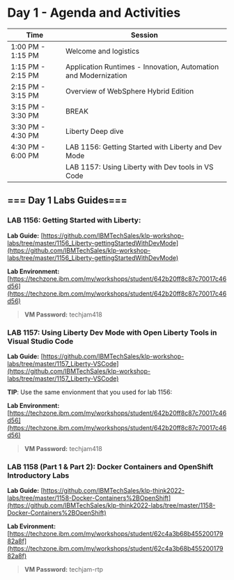 # Day 1 - Agenda and Activities


Time | Session 
--------------|----------
1:00 PM - 1:15 PM | Welcome and logistics
1:15 PM - 2:15 PM | Application Runtimes - Innovation, Automation and Modernization
2:15 PM - 3:15 PM | Overview of WebSphere Hybrid Edition
3:15 PM - 3:30 PM | BREAK
3:30 PM - 4:30 PM| Liberty Deep dive
4:30 PM - 6:00 PM | LAB 1156: Getting Started with Liberty and Dev Mode
                  | LAB 1157: Using Liberty with Dev tools in VS Code


## === Day 1 Labs Guides===


### LAB 1156: Getting Started with Liberty:

  **Lab Guide:** [https://github.com/IBMTechSales/klp-workshop-labs/tree/master/1156_Liberty-gettingStartedWithDevMode](https://github.com/IBMTechSales/klp-workshop-labs/tree/master/1156_Liberty-gettingStartedWithDevMode)

  **Lab Environment:**  [https://techzone.ibm.com/my/workshops/student/642b20ff8c87c70017c46d56](https://techzone.ibm.com/my/workshops/student/642b20ff8c87c70017c46d56) 
  
  > **VM Password:** techjam418



### LAB 1157: Using Liberty Dev Mode with Open Liberty Tools in Visual Studio Code

  **Lab Guide:** [https://github.com/IBMTechSales/klp-workshop-labs/tree/master/1157_Liberty-VSCode](https://github.com/IBMTechSales/klp-workshop-labs/tree/master/1157_Liberty-VSCode)

  **TIP**: Use the same envionment that you used for lab 1156: 

  **Lab Environment:**  [https://techzone.ibm.com/my/workshops/student/642b20ff8c87c70017c46d56](https://techzone.ibm.com/my/workshops/student/642b20ff8c87c70017c46d56) 
  
  > **VM Password:** techjam418






### LAB 1158 (Part 1 & Part 2): Docker Containers and OpenShift Introductory Labs

  **Lab Guide:** [https://github.com/IBMTechSales/klp-think2022-labs/tree/master/1158-Docker-Containers%2BOpenShift](https://github.com/IBMTechSales/klp-think2022-labs/tree/master/1158-Docker-Containers%2BOpenShift)
  
  **Lab Evironment:** [https://techzone.ibm.com/my/workshops/student/62c4a3b68b45520017982a8f](https://techzone.ibm.com/my/workshops/student/62c4a3b68b45520017982a8f)
  
  > **VM Password:** techjam-rtp
  


